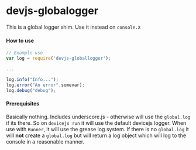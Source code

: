 # devjs-globalogger
This is a global logger shim. Use it instead on `console.X`

#### How to use

```javascript
// Example use
var log = require('devjs-globallogger');

...

log.info("Info...");
log.error("An error",somevar);
log.debug("debug");

```

#### Prerequisites

Basically nothing. Includes underscore.js - otherwise will use the `global.log` if its there. So on `devicejs run` it will use the default devicejs logger. When use with `Runner`, it will use the grease log system. If there is no `global.log` it will **not** create a `global.log` but will return a log object which will log to the console in a reasonable manner.


